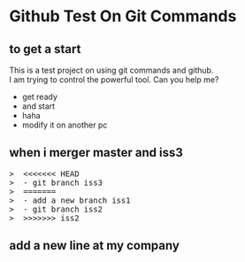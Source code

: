 # Github Test On Git Commands

## to get a start

This is a test project on using git commands and github.  
I am trying to control the powerful tool. Can you help me?

- get ready
- and start
- haha
- modify it on another pc

## when i merger master and iss3  
<pre>
>  <<<<<<< HEAD  
>  - git branch iss3  
>  =======  
>  - add a new branch iss1  
>  - git branch iss2  
>  >>>>>>> iss2  
</pre>

## add a new line at my company
